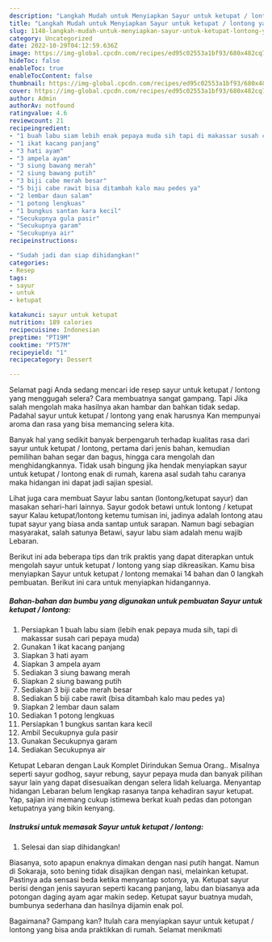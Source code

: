 ```yaml
---
description: "Langkah Mudah untuk Menyiapkan Sayur untuk ketupat / lontong yang Enak Banget, Buat Buka Puasa}"
title: "Langkah Mudah untuk Menyiapkan Sayur untuk ketupat / lontong yang Enak Banget, Buat Buka Puasa}"
slug: 1148-langkah-mudah-untuk-menyiapkan-sayur-untuk-ketupat-lontong-yang-enak-banget-buat-buka-puasa
category: Uncategorized
date: 2022-10-29T04:12:59.636Z
image: https://img-global.cpcdn.com/recipes/ed95c02553a1bf93/680x482cq70/sayur-untuk-ketupat-lontong-foto-resep-utama.jpg
hideToc: false
enableToc: true
enableTocContent: false
thumbnail: https://img-global.cpcdn.com/recipes/ed95c02553a1bf93/680x482cq70/sayur-untuk-ketupat-lontong-foto-resep-utama.jpg
cover: https://img-global.cpcdn.com/recipes/ed95c02553a1bf93/680x482cq70/sayur-untuk-ketupat-lontong-foto-resep-utama.jpg
author: Admin
authorAv: notfound
ratingvalue: 4.6
reviewcount: 21
recipeingredient:
- "1 buah labu siam lebih enak pepaya muda sih tapi di makassar susah cari pepaya muda"
- "1 ikat kacang panjang"
- "3 hati ayam"
- "3 ampela ayam"
- "3 siung bawang merah"
- "2 siung bawang putih"
- "3 biji cabe merah besar"
- "5 biji cabe rawit bisa ditambah kalo mau pedes ya"
- "2 lembar daun salam"
- "1 potong lengkuas"
- "1 bungkus santan kara kecil"
- "Secukupnya gula pasir"
- "Secukupnya garam"
- "Secukupnya air"
recipeinstructions:

- "Sudah jadi dan siap dihidangkan!"
categories:
- Resep
tags:
- sayur
- untuk
- ketupat

katakunci: sayur untuk ketupat 
nutrition: 189 calories
recipecuisine: Indonesian
preptime: "PT19M"
cooktime: "PT57M"
recipeyield: "1"
recipecategory: Dessert

---
```



Selamat pagi Anda sedang mencari ide resep sayur untuk ketupat / lontong yang menggugah selera? Cara membuatnya sangat gampang. Tapi Jika salah mengolah maka hasilnya akan hambar dan bahkan tidak sedap. Padahal sayur untuk ketupat / lontong yang enak harusnya Kan mempunyai aroma dan rasa yang bisa memancing selera kita.


Banyak hal yang sedikit banyak berpengaruh terhadap kualitas rasa dari sayur untuk ketupat / lontong, pertama dari jenis bahan, kemudian pemilihan bahan segar dan bagus, hingga cara mengolah dan menghidangkannya. Tidak usah bingung jika hendak menyiapkan sayur untuk ketupat / lontong enak di rumah, karena asal sudah tahu caranya maka hidangan ini dapat jadi sajian spesial.

Lihat juga cara membuat Sayur labu santan (lontong/ketupat sayur) dan masakan sehari-hari lainnya. Sayur godok betawi untuk lontong / ketupat sayur Kalau ketupat/lontong ketemu tumisan ini, jadinya adalah lontong atau tupat sayur yang biasa anda santap untuk sarapan. Namun bagi sebagian masyarakat, salah satunya Betawi, sayur labu siam adalah menu wajib Lebaran.


Berikut ini ada beberapa tips dan trik praktis yang dapat diterapkan untuk mengolah sayur untuk ketupat / lontong yang siap dikreasikan. Kamu bisa menyiapkan Sayur untuk ketupat / lontong memakai 14 bahan dan 0 langkah pembuatan. Berikut ini cara untuk menyiapkan hidangannya.

<!--inarticleads1-->

##### Bahan-bahan dan bumbu yang digunakan untuk pembuatan Sayur untuk ketupat / lontong:

1. Persiapkan 1 buah labu siam (lebih enak pepaya muda sih, tapi di makassar susah cari pepaya muda)
1. Gunakan 1 ikat kacang panjang
1. Siapkan 3 hati ayam
1. Siapkan 3 ampela ayam
1. Sediakan 3 siung bawang merah
1. Siapkan 2 siung bawang putih
1. Sediakan 3 biji cabe merah besar
1. Sediakan 5 biji cabe rawit (bisa ditambah kalo mau pedes ya)
1. Siapkan 2 lembar daun salam
1. Sediakan 1 potong lengkuas
1. Persiapkan 1 bungkus santan kara kecil
1. Ambil Secukupnya gula pasir
1. Gunakan Secukupnya garam
1. Sediakan Secukupnya air


Ketupat Lebaran dengan Lauk Komplet Dirindukan Semua Orang.. Misalnya seperti sayur godhog, sayur rebung, sayur pepaya muda dan banyak pilihan sayur lain yang dapat disesuaikan dengan selera lidah keluarga. Menyantap hidangan Lebaran belum lengkap rasanya tanpa kehadiran sayur ketupat. Yap, sajian ini memang cukup istimewa berkat kuah pedas dan potongan ketupatnya yang bikin kenyang. 

<!--inarticleads2-->

##### Instruksi untuk memasak Sayur untuk ketupat / lontong:


1. Selesai dan siap dihidangkan!

Biasanya, soto apapun enaknya dimakan dengan nasi putih hangat. Namun di Sokaraja, soto bening tidak disajikan dengan nasi, melainkan ketupat. Pastinya ada sensasi beda ketika menyantap sotonya, ya. Ketupat sayur berisi dengan jenis sayuran seperti kacang panjang, labu dan biasanya ada potongan daging ayam agar makin sedep. Ketupat sayur buatnya mudah, bumbunya sederhana dan hasilnya dijamin enak pol. 

Bagaimana? Gampang kan? Itulah cara menyiapkan sayur untuk ketupat / lontong yang bisa anda praktikkan di rumah. Selamat menikmati
